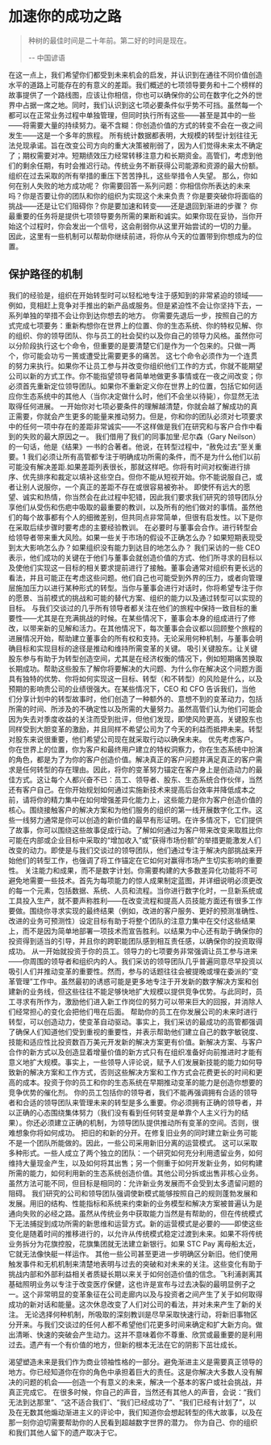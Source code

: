 # 加速你的成功之路
> 种树的最佳时间是二十年前。第二好的时间是现在。
>
> -- 中国谚语

在这一点上，我们希望你们都受到未来机会的启发，并认识到在通往不同价值创造水平的道路上可能存在的有意义的差距。我们概述的七项领导要务和十二个榜样的故事提供了一个路线图，应该让你相信，你也可以确保你的公司在数字化之外的世界中占据一席之地。同时，我们认识到这七项必要条件似乎势不可挡。虽然每一个都可以在正常业务过程中单独管理，但同时执行所有这些——甚至是其中的一些——将需要大量的持续努力。毫不含糊：你创造价值的方式的转变不会在一夜之间发生——这是一个多年的旅程。
所有统计数据都表明，大规模的转型计划往往无法兑现承诺。旨在改变公司方向的重大决策被削弱了，因为人们觉得未来太不确定了；期权需要对冲。短期绩效压力经常转移注意力和长期资金。高管们，考虑到他们的剩余任期，有时会推迟行动。传统业务不断获得公司能源和资源的最大份额。组织在过去采取的所有举措的重压下苦苦挣扎，这些举措令人失望。
那么，你如何在别人失败的地方成功呢？
你需要回答一系列问题：你相信你所表达的未来吗？你是否要让你的团队和你的组织为实现这个未来负责？你是要突破你将面临的挑战——还是让它们阻碍你？你是要加速和转变——还是退回到渐进的步骤？
你最重要的任务将是提供七项领导要务所需的果断和诚实。如果你现在妥协，当你开始这个过程时，你会发出一个信号，这会削弱你从这里开始尝试的一切的力量。
因此，这里有一些机制可以帮助你继续前进，将你从今天的位置带到你想成为的位置。

## 保护路径的机制

我们的经验是，组织在开始转型时可以轻松地专注于感知到的非常紧迫的领域——例如，竞相赶上竞争对手推出的新产品或服务。但是紧迫性不会让你坚持下去，一系列单独的举措不会让你到达你想去的地方。
你需要先退后一步，按照自己的方式完成七项要务：重新构想你在世界上的位置、你的生态系统、你的特权见解、你的组织、你的领导团队、你与员工的社会契约以及你自己的领导力风格。虽然你可以分阶段执行这七个命令，但重要的是要清楚它们是作为一个包来的。只做一两个，你可能会功亏一篑或遭受比需要更多的痛苦。
这七个命令必须作为一个连贯的努力来执行。如果你不让员工参与并改变你组织他们工作的方式，你就不能期望公司以新的方式工作。你不能指望领导者简单地做更多事情或在一夜之间改变；你必须首先重新定位领导团队。如果你不重新定义你在世界上的位置，包括它如何适应你生态系统中的其他人（当你决定做什么时，他们不会坐以待毙），你显然无法取得任何进展。
一开始你对七项必要条件的理解越清楚，你就会越了解成功的真正需要，你就会产生更多的能量来推动努力。但是，你和你的团队必须对七项要求中的任何一项中存在的差距非常诚实——不这样做是我们在研究和与客户合作中看到的失败的最大原因之一。
我们借用了我们的同事加里·尼尔森（Gary Neilson）的一句话，他是《结果》一书的合著者。他说，在转型过程中，“赦免过去”至关重要。1 我们必须让所有高管都专注于明确成功所需的条件，而不是为什么他们以前可能没有解决差距.如果差距列表很长，那就这样吧。你将有时间对权衡进行排序、优先排序和裁定以填补这些空白。但你不能从短视开始。你不能说服自己，或者让别人说服你，一个真正的差距不存在或很容易被弥补。
即使怀有远大的愿望、诚实和热情，你当然会在此过程中犯错，因此我们要求我们研究的领导团队分享他们从受伤和伤疤中吸取的最重要的教训，以及所有的他们做对的事情。虽然他们的每个故事都有个人的细微差别，但共同点非常简单，但很有启发性。以下是你在采取后续步骤时要考虑的主要经验教训。
在必要时与董事会合作。进行转型会给领导者带来重大风险。如果一些关于市场的假设不正确怎么办？如果短期表现受到太大影响怎么办？如果组织没有能力到达目的地怎么办？
我们采访的一些 CEO 表示，他们成功的关键在于他们与董事会就创造价值的方式、他们所寻求的目标以及使他们实现这一目标的相关要求提前进行了接触。董事会通常对组织有更长远的看法，并且可能正在考虑这些问题。他们自己也可能受到外界的压力，或者向管理层施加压力以进行某种形式的转型。当你与董事会进行对话时，你将希望专注于你的愿景、当前模式的挑战和可能的替代方案、组织的能力以及通过转型可以实现的目标。
与我们交谈过的几乎所有领导者都关注在他们的旅程中保持一致目标的重要性——尤其是在充满挑战的时候。在某些情况下，董事会本身的组成进行了修改，以带来新的见解和活力。在其他情况下，每次董事会会议都以回顾整个旅程的进展情况开始，帮助建立董事会的所有权和支持。无论采用何种机制，与董事会明确目标和实现目标的途径是推动和维持所需变革的关键。
吸引关键股东。让关键股东参与有助于为转型创造空间，尤其是在经济权衡的情况下，例如短期痛苦换取长期成功。帮助这些股东了解你将要解决的大问题、为什么你在解决这个问题方面具有独特的优势、你将如何实现这一目标、转型（和不转型）的风险是什么，以及预期的影响贵公司的业绩很强大。在某些情况下，CEO 和 CFO 告诉我们，当他们分享计划中的转型故事时，他们创造了一种额外的、意想不到的变革动力，包括所需的时间、所涉及的不确定性以及所需的大量努力。虽然高管们认为他们可能会因为失去对季度收益的关注而受到批评，但他们发现，即使风险更高，关键股东也同样受到大胆变革的激励，并且同样不希望公司为了今天的利益而抵押未来。转型对股东来说很重要，他们希望公司现在就采取行动以确保未来。
优先考虑客户。你在世界上的位置，你为客户和最终用户建立的特权洞察力，你在生态系统中扮演的角色，都是为了为你的客户创造价值。解决真正的客户问题并满足真正的客户需求是任何转型的存在理由。因此，将你的变革努力锚定在客户身上是创造动力的最佳方式。这让每个人都兴奋不已：员工、领导者、股东、生态系统合作伙伴，当然还有客户自己。在你开始规划如何通过实施新技术来提高后台效率并降低成本之前，请将你的精力集中在如何增强差异化能力上，这些能力是你为客户创造价值的核心。围绕接触客户的解决方案和为他们服务的组织的第一线开展数字化工作。这些一线努力通常是你可以创造的新价值的最早有形证明。在许多情况下，它们提供了故事，你可以围绕这些故事促成行动。了解如何通过为客户带来改变来取胜比你可能在内部或企业目标中采取的“增加收入”或“获得市场份额”的举措更能激发人们改变的动力。即使是与我们交谈过的领导团队，他们通过专注于解决内部挑战来开始他们的转型工作，也强调了将工作锚定在它如何对赢得市场产生切实影响的重要性。
关注能力和成果，而不是数字计划。你需要构建的大多数差异化功能将不可避免地需要一些技术。首先为每项能力的惊人成果制定蓝图，并详细说明必须更改的每一个元素，包括数据、系统、人员和流程。当你进行数字化时，一旦新系统或工具投入生产，就不要声称胜利——在改变流程和提高人员技能方面还有很多工作要做。围绕你寻求实现的最终结果（例如，改进的客户服务、更好的预测准确性、改进的业务可预测性）设定目标有助于将整个团队的注意力集中在交付这些结果上，而不是因为简单地部署一项技术而宣告胜利。以结果为中心还有助于确保你的投资得到适当的引导，并且你的跨职能团队感到相互责任感，以确保你的投资取得成功。
从一开始就投资于你的员工。领导力的七项要务非常强调让员工参与进来——你周围的领导者和组织内的人。我们采访的领导团队几乎普遍同意尽早投资以吸引人们并推动变革的重要性。然而，参与的话题往往会被提晚或埋在委派的“变革管理”工作中。虽然最初的诱惑可能是更多地专注于开发新的数字解决方案和创建新的业务线，但这些往往不能足够快地扩大规模以提供竞争优势。与此同时，员工寻求有所作为，激励他们进入新工作岗位的努力可以带来巨大的回报，并消除人们经常担心的变化会把他们甩在后面。
帮助你的员工在你发展公司的未来时进行转型，可以创造动力，使变革自动驱动。事实上，我们采访的最成功的高管都强调了确保人们知道他们受到重视的重要性，并表示帮助他们建立自己的数字敏锐度、技能和适应性比投资数百万美元开发新的解决方案更有价值。新解决方案、与客户合作的新方式以及创造显着增量价值的新方式只有在组织准备好向前推进时才能有意义地扩大规模。事实上，一些领导人评论说，赋予人们发展新技能的能力如何导致新的解决方案和工作方式，否则这些解决方案和工作方式会花费更长的时间和更高的成本。投资于你的员工和你的生态系统在早期推动变革的能力是创造你想要的竞争优势的催化剂。
你的员工包括你的领导者，我们不能再强调拥有合适的领导者和合适的领导团队来管理未来的转型是多么重要。你必须拥有正确的领导者，并以正确的心态围绕集体努力（我们没有看到任何转变是单靠个人主义行为的结果）。你还必须建立正确的机制，为领导团队提供推动所有变革的空间。否则，很难想象你将如何成功。
把旧的和新的分开。在修复旧业务的同时建立新业务可能不是一个团队所能做的。因此，一些公司采用新旧分离的运营模式。
这可以采取多种形式。一些人成立了两个独立的团队：一个研究如何充分利用遗留业务，如何维持大量现金产生，以及如何将其出售；另一个侧重于如何开发新业务，如何构建所需的能力，如何利用新的生态系统创造价值。其他公司分拆或出售非核心业务。虽然方法可能不同，但目标是相同的：允许新业务发展而不会受到太多遗留问题的阻碍。
我们研究的公司和领导团队强调使新模式能够按照自己的规则蓬勃发展和发展。用旧的结构、性能指标和系统来约束新的业务模型和解决方案被普遍认为是通向失败的必经之路。虽然从传统业务中获取能力当然是有帮助的，但在传统模式下无法捕捉到成功所需的新思维和运营方式。新的运营模式是必要的——即使这些变化是随着时间的推移进行的，以允许从传统模式稳定过渡到未来。如果不将传统业务拆分为花旗控股，花旗集团就无法建立新银行。如果 STC Pay 离母船太近，它就无法像快艇一样运作。
其他一些公司甚至更进一步明确区分新旧。他们使用触发事件和无机机制来清楚地表明与过去的突破和对未来的关注。这些变化有助于挑战内部和外部利益相关者质疑长期以来关于如何创造价值的信念。飞利浦剥离其基础照明业务以专注于改变医疗保健，这也许是宣布与过去决裂的最明显例子之一。这个非常明显的变革象征在公司走廊内以及与投资者之间产生了关于如何取得成功的新对话和能量。这次休息改变了人们对公司的看法，并对未来产生了新的关注。
无论选择何种机制，所吸取的深刻教训是尽早采取快速行动，将新旧事物区分开来。与我们交谈过的任何人都不希望他们花更多时间来确定和扩大新方向。做出清晰、快速的突破会产生动力。这并不意味着你不尊重、欣赏或最重要的是利用过去。遗产有一个有价值的地方，但新的根本无法在它的阴影下茁壮成长。

渴望塑造未来是我们作为商业领袖性格的一部分。避免渐进主义是需要真正领导的地方。你已经知道你在你的角色中承担着巨大的责任。这是你解决大多数人没有解决的问题的机会——创造一个有意义的未来，解决一个基本的客户或社会挑战，并真正完成它。
在很多时候，你自己的声音，当然还有其他人的声音，会说：“我们无法到达那里”、“这不适合我们”、“我们已经成功了”、“我们已经有计划了”，以及在无数其他煽动渐进主义的评论中，我们知道你会想起转型的伟大故事，以及在那一刻你迫切需要帮助你的人民看到超越数字世界的潜力。
你为自己、你的组织和我们其他人留下的遗产取决于它。
